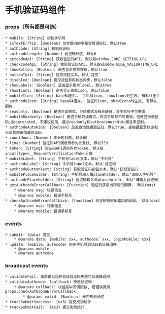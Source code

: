 # 手机验证码组件

### props（所有都是可选）
	* mobile: [String] 初始手机号
	* isTextErrTip: [Boolean] 文本框内的字是否错误标红，默认true
	* authcode: [String] 初始验证码
	* authcodeLength: [Number] 验证码长度，默认6
	* getcodeApi: [String] 获取验证码API, 默认取window.CODE_GETTING_URL
	* checkcodeApi: [String] 校验验证码API, 默认取window.CODE_VALIDATING_URL
	* showButton: [Boolean] 是否显示提交按钮，默认true
	* buttonText: [String] 提交按钮文本，默认'提交'
	* disabled: [Boolean] 提交按钮禁用状态同步，默认false
	* showLabels: [Boolean] 是否显示表单label, 默认true
	* showIcons: [Boolean] 是否显示表单icon, 默认false
	* mobileIcon: [String] base64图片， 手机号icon, showIcons时生效, 有默认图片
	* authcodeIcon: [String] base64图片， 验证码icon, showIcons时生效, 有默认图片
	* readonly: [Boolean] 是否只读模式，只读模式没有验证码，且手机号不可更改
	* mobileReadonly: [Boolean] 是否手机只读模式，仅仅手机号不可更改，但是显示验证码;@deprecated, 不建议使用，通过readonly和authcodeAutoHide属性来控制。
	* authcodeAutoHide: [Boolean] 是否自动隐藏验证码，默认true, 会根据登录状态和只读状态来隐藏验证码
	* countdown: [Number] 倒计时秒数，默认60
	* line: [Number] 验证码API调用传参的业务线, 默认550
	* token: [String] 验证码API调用传参token, 默认取input[type=__RequestVerificationToken]值
	* mobileLabel: [String] 手机号label文本，默认'手机号'
	* authcodeLabel: [String] 手机号label文本，默认'验证码'
	* authcodeButtonText: [String] 获取验证码按钮文本，默认'获取验证码'
	* mobilePlaceholder: [String] 手机号输入框placeholder, 默认'请输入手机号'
	* authcodePlaceholder: [String] 验证码输入框placeholder, 默认'请输入验证码'
	* getAuthcodeErrorCallback: [Function] 验证码获取出错后的回调， 默认toast
		* @params msg: 错误信息
		* @params mobile: 错误手机号
	* checkAuthcodeErrorCallback: [Function] 验证码校验出错后的回调， 默认toast
		* @params msg: 错误信息
		* @params mobile: 错误手机号

### events
	* submit: (data) 提交
		* @params data: {mobile: xxx, authcode: xxx, loginMobile: xxx}
	* update: (mobile, authcode) 同步手机号验证码到父级组件
		* @params mobile
		* @params authcode

### broadcast events
    * validateFail: 如果是父组件验证验证码失败可以直接调用
	* validateAuthcode: (callback) 校验验证码 
		* @params callback: 校验完毕回调函数, 若错误调用props.checkAuthcodeErrorCallback
			* @params valid: [Boolean] 是否校验通过
	* trackSubmitSuccess:  (ex3) 提交成功统计
	* trackSubmitFail:  (ex3) 提交失败统计